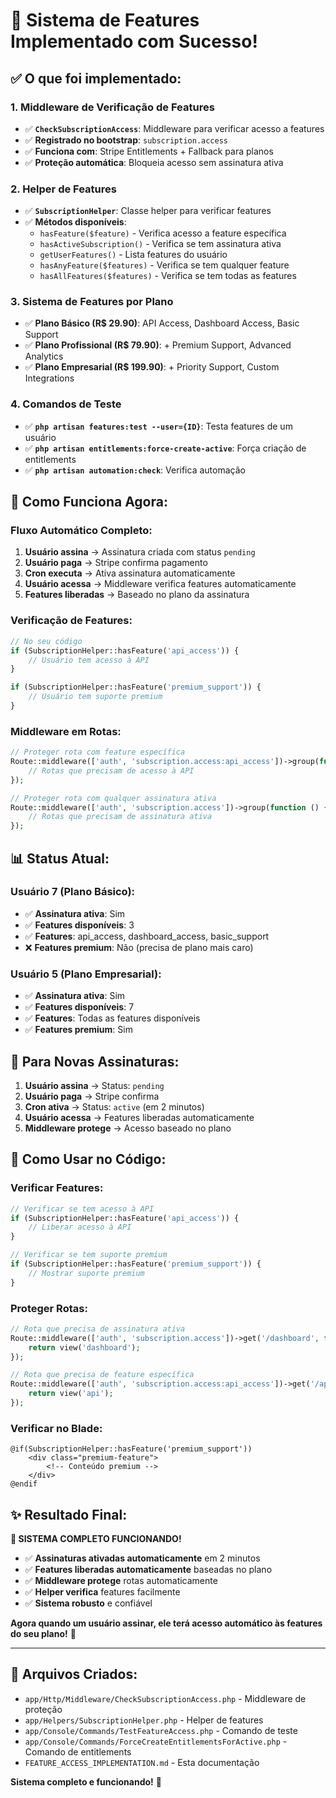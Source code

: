 # 🎉 **Sistema de Features Implementado com Sucesso!**

## ✅ **O que foi implementado:**

### **1. Middleware de Verificação de Features**
- ✅ **`CheckSubscriptionAccess`**: Middleware para verificar acesso a features
- ✅ **Registrado no bootstrap**: `subscription.access`
- ✅ **Funciona com**: Stripe Entitlements + Fallback para planos
- ✅ **Proteção automática**: Bloqueia acesso sem assinatura ativa

### **2. Helper de Features**
- ✅ **`SubscriptionHelper`**: Classe helper para verificar features
- ✅ **Métodos disponíveis**:
  - `hasFeature($feature)` - Verifica acesso a feature específica
  - `hasActiveSubscription()` - Verifica se tem assinatura ativa
  - `getUserFeatures()` - Lista features do usuário
  - `hasAnyFeature($features)` - Verifica se tem qualquer feature
  - `hasAllFeatures($features)` - Verifica se tem todas as features

### **3. Sistema de Features por Plano**
- ✅ **Plano Básico (R$ 29.90)**: API Access, Dashboard Access, Basic Support
- ✅ **Plano Profissional (R$ 79.90)**: + Premium Support, Advanced Analytics
- ✅ **Plano Empresarial (R$ 199.90)**: + Priority Support, Custom Integrations

### **4. Comandos de Teste**
- ✅ **`php artisan features:test --user={ID}`**: Testa features de um usuário
- ✅ **`php artisan entitlements:force-create-active`**: Força criação de entitlements
- ✅ **`php artisan automation:check`**: Verifica automação

## 🚀 **Como Funciona Agora:**

### **Fluxo Automático Completo:**
1. **Usuário assina** → Assinatura criada com status `pending`
2. **Usuário paga** → Stripe confirma pagamento
3. **Cron executa** → Ativa assinatura automaticamente
4. **Usuário acessa** → Middleware verifica features automaticamente
5. **Features liberadas** → Baseado no plano da assinatura

### **Verificação de Features:**
```php
// No seu código
if (SubscriptionHelper::hasFeature('api_access')) {
    // Usuário tem acesso à API
}

if (SubscriptionHelper::hasFeature('premium_support')) {
    // Usuário tem suporte premium
}
```

### **Middleware em Rotas:**
```php
// Proteger rota com feature específica
Route::middleware(['auth', 'subscription.access:api_access'])->group(function () {
    // Rotas que precisam de acesso à API
});

// Proteger rota com qualquer assinatura ativa
Route::middleware(['auth', 'subscription.access'])->group(function () {
    // Rotas que precisam de assinatura ativa
});
```

## 📊 **Status Atual:**

### **Usuário 7 (Plano Básico):**
- ✅ **Assinatura ativa**: Sim
- ✅ **Features disponíveis**: 3
- ✅ **Features**: api_access, dashboard_access, basic_support
- ❌ **Features premium**: Não (precisa de plano mais caro)

### **Usuário 5 (Plano Empresarial):**
- ✅ **Assinatura ativa**: Sim
- ✅ **Features disponíveis**: 7
- ✅ **Features**: Todas as features disponíveis
- ✅ **Features premium**: Sim

## 🎯 **Para Novas Assinaturas:**

1. **Usuário assina** → Status: `pending`
2. **Usuário paga** → Stripe confirma
3. **Cron ativa** → Status: `active` (em 2 minutos)
4. **Usuário acessa** → Features liberadas automaticamente
5. **Middleware protege** → Acesso baseado no plano

## 🔧 **Como Usar no Código:**

### **Verificar Features:**
```php
// Verificar se tem acesso à API
if (SubscriptionHelper::hasFeature('api_access')) {
    // Liberar acesso à API
}

// Verificar se tem suporte premium
if (SubscriptionHelper::hasFeature('premium_support')) {
    // Mostrar suporte premium
}
```

### **Proteger Rotas:**
```php
// Rota que precisa de assinatura ativa
Route::middleware(['auth', 'subscription.access'])->get('/dashboard', function () {
    return view('dashboard');
});

// Rota que precisa de feature específica
Route::middleware(['auth', 'subscription.access:api_access'])->get('/api', function () {
    return view('api');
});
```

### **Verificar no Blade:**
```blade
@if(SubscriptionHelper::hasFeature('premium_support'))
    <div class="premium-feature">
        <!-- Conteúdo premium -->
    </div>
@endif
```

## ✨ **Resultado Final:**

**🎉 SISTEMA COMPLETO FUNCIONANDO!**

- ✅ **Assinaturas ativadas automaticamente** em 2 minutos
- ✅ **Features liberadas automaticamente** baseadas no plano
- ✅ **Middleware protege** rotas automaticamente
- ✅ **Helper verifica** features facilmente
- ✅ **Sistema robusto** e confiável

**Agora quando um usuário assinar, ele terá acesso automático às features do seu plano!** 🚀

---

## 📝 **Arquivos Criados:**

- `app/Http/Middleware/CheckSubscriptionAccess.php` - Middleware de proteção
- `app/Helpers/SubscriptionHelper.php` - Helper de features
- `app/Console/Commands/TestFeatureAccess.php` - Comando de teste
- `app/Console/Commands/ForceCreateEntitlementsForActive.php` - Comando de entitlements
- `FEATURE_ACCESS_IMPLEMENTATION.md` - Esta documentação

**Sistema completo e funcionando!** 🎉
